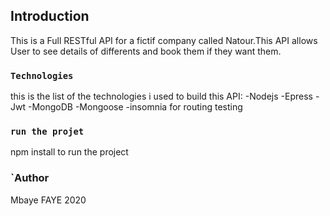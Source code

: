 ## Introduction

This is a Full RESTful API for a fictif company called Natour.This API allows User to see details of differents and book them if they want them.

### `Technologies`

this is the list of the technologies i used to build this API:
-Nodejs
-Epress
-Jwt
-MongoDB
-Mongoose
-insomnia for routing testing

### `run the projet`

npm install to run the project

### `Author

Mbaye FAYE 2020
